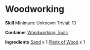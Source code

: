 <!-- TITLE: Sanded Plank Of Wood -->
<!-- SUBTITLE:  -->
# Woodworking
**Skill**
Minimum: Unknown
Trivial: 10

**Container**
[Woodworking Tools](woodworking-tools)

**Ingredients**
[Sand](sand) x 1
[Plank of Wood](plank-of-wood) x 1